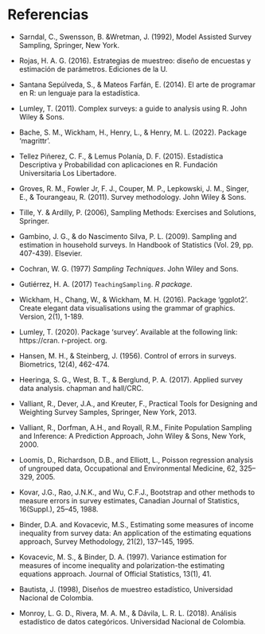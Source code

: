

# Referencias 

-   Sarndal, C., Swensson, B. &Wretman, J. (1992), Model Assisted Survey Sampling, Springer, New York.

-   Rojas, H. A. G. (2016). Estrategias de muestreo: diseño de encuestas y estimación de parámetros. Ediciones de la U.

-   Santana Sepúlveda, S., & Mateos Farfán, E. (2014). El arte de programar en R: un lenguaje para la estadística.

- Lumley, T. (2011). Complex surveys: a guide to analysis using R. John Wiley & Sons.

- Bache, S. M., Wickham, H., Henry, L., & Henry, M. L. (2022). Package ‘magrittr’.

-   Tellez Piñerez, C. F., & Lemus Polanía, D. F. (2015). Estadística Descriptiva y Probabilidad con aplicaciones en R. Fundación Universitaria Los Libertadore.

-   Groves, R. M., Fowler Jr, F. J., Couper, M. P., Lepkowski, J. M., Singer, E., & Tourangeau, R. (2011). Survey methodology. John Wiley & Sons.

-   Tille, Y. & Ardilly, P. (2006), Sampling Methods: Exercises and Solutions, Springer.

-   Gambino, J. G., & do Nascimento Silva, P. L. (2009). Sampling and estimation in household surveys. In Handbook of Statistics (Vol. 29, pp. 407-439). Elsevier.

-   Cochran, W. G. (1977) *Sampling Techniques*. John Wiley and Sons. 

-   Gutiérrez, H. A. (2017)  `TeachingSampling`. *R package*.

-   Wickham, H., Chang, W., & Wickham, M. H. (2016). Package ‘ggplot2’. Create elegant data visualisations using the grammar of graphics. Version, 2(1), 1-189.

-   Lumley, T. (2020). Package ‘survey’. Available at the following link: https://cran. r-project. org.

-   Hansen, M. H., & Steinberg, J. (1956). Control of errors in surveys. Biometrics, 12(4), 462-474.

- Heeringa, S. G., West, B. T., & Berglund, P. A. (2017). Applied survey data analysis. chapman and hall/CRC.

-   Valliant, R., Dever, J.A., and Kreuter, F., Practical Tools for Designing and Weighting Survey Samples, Springer, New York, 2013.

-   Valliant, R., Dorfman, A.H., and Royall, R.M., Finite Population Sampling and Inference: A Prediction Approach, John Wiley & Sons, New York, 2000.

-   Loomis, D., Richardson, D.B., and Elliott, L., Poisson regression analysis of ungrouped data, Occupational and Environmental Medicine, 62, 325–329, 2005.

-   Kovar, J.G., Rao, J.N.K., and Wu, C.F.J., Bootstrap and other methods to measure errors in survey estimates, Canadian Journal of Statistics, 16(Suppl.), 25–45, 1988.

-   Binder, D.A. and Kovacevic, M.S., Estimating some measures of income inequality from survey data: An application of the estimating equations approach, Survey Methodology, 21(2), 137–145, 1995.

-   Kovacevic, M. S., & Binder, D. A. (1997). Variance estimation for measures of income inequality and polarization-the estimating equations approach. Journal of Official Statistics, 13(1), 41.

-   Bautista, J. (1998), Diseños de muestreo estadístico, Universidad Nacional de Colombia.

-   Monroy, L. G. D., Rivera, M. A. M., & Dávila, L. R. L. (2018). Análisis estadístico de datos categóricos. Universidad Nacional de Colombia.
